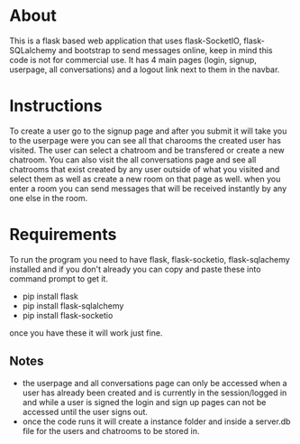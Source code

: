 # About
This is a flask based web application that uses flask-SocketIO, flask-SQLalchemy and bootstrap to send messages online, keep in mind this code is not for commercial use. It has 4 main pages (login, signup, userpage, all conversations) and a logout link next to them in the navbar.
# Instructions
To create a user go to the signup page and after you submit it will take you to the userpage were you can see all that charooms the created user has visited. The user can select a chatroom and be transfered or create a new chatroom. You can also visit the all conversations page and see all chatrooms that exist created by any user outside of what you visited and select them as well as create a new room on that page as well. when you enter a room you can send messages that will be received instantly by any one else in the room.

# Requirements
To run the program you need to have flask, flask-socketio, flask-sqlachemy installed and if you don't already you can copy and paste these into command prompt to get it.
- pip install flask
- pip install flask-sqlalchemy
- pip install flask-socketio

once you have these it will work just fine.

## Notes
 - the userpage and all conversations page can only be accessed when a user has already been created and is currently in the session/logged in and while a user is signed the login and sign up pages can not be accessed until the user signs out.
 - once the code runs it will create a instance folder and inside a server.db file for the users and chatrooms to be stored in.
